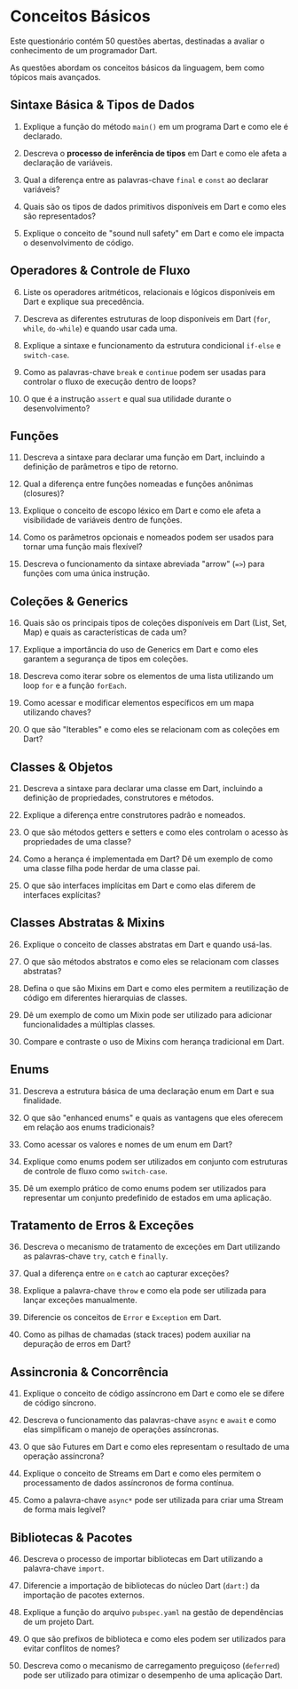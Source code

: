 # Conceitos Básicos #

>
Este questionário contém 50 questões abertas, destinadas a avaliar o conhecimento de um 
programador Dart.
>
>
As questões abordam os conceitos básicos da linguagem, bem como tópicos 
mais avançados.
>

## Sintaxe Básica & Tipos de Dados 
>
1.  Explique a função do método `main()` em um programa Dart e como ele é declarado.
>
>
2.  Descreva o **processo de inferência de tipos** em Dart e como ele afeta a declaração de variáveis.
>
>
3.  Qual a diferença entre as palavras-chave `final` e `const` ao declarar variáveis?
>
>
4.  Quais são os tipos de dados primitivos disponíveis em Dart e como eles são representados?
>
>
5.  Explique o conceito de "sound null safety" em Dart e como ele impacta o desenvolvimento de código.
>

## Operadores & Controle de Fluxo
>
6.  Liste os operadores aritméticos, relacionais e lógicos disponíveis em Dart e explique sua precedência.
>
>
7.  Descreva as diferentes estruturas de loop disponíveis em Dart (`for`, `while`, `do-while`) e quando usar cada uma.
>
>
8.  Explique a sintaxe e funcionamento da estrutura condicional `if-else` e `switch-case`.
>
>
9.  Como as palavras-chave `break` e `continue` podem ser usadas para controlar o fluxo de execução dentro de loops?
>
>
10. O que é a instrução `assert` e qual sua utilidade durante o desenvolvimento?
>

## Funções
>
11. Descreva a sintaxe para declarar uma função em Dart, incluindo a definição de parâmetros e tipo de retorno.
>
>
12. Qual a diferença entre funções nomeadas e funções anônimas (closures)?
>
>
13. Explique o conceito de escopo léxico em Dart e como ele afeta a visibilidade de variáveis dentro de funções.
>
>
14. Como os parâmetros opcionais e nomeados podem ser usados para tornar uma função mais flexível?
>
>
15. Descreva o funcionamento da sintaxe abreviada "arrow" (`=>`) para funções com uma única instrução.
>

## Coleções & Generics

>
16. Quais são os principais tipos de coleções disponíveis em Dart (List, Set, Map) e quais as características de cada um?
>
>
17. Explique a importância do uso de Generics em Dart e como eles garantem a segurança de tipos em coleções.
>
>
18. Descreva como iterar sobre os elementos de uma lista utilizando um loop `for` e a função `forEach`.
>
>
19. Como acessar e modificar elementos específicos em um mapa utilizando chaves?
>
>
20. O que são "Iterables" e como eles se relacionam com as coleções em Dart?
>

## Classes & Objetos
>
21. Descreva a sintaxe para declarar uma classe em Dart, incluindo a definição de propriedades, construtores e métodos.
>
>
22. Explique a diferença entre construtores padrão e nomeados.
>
>
23. O que são métodos getters e setters e como eles controlam o acesso às propriedades de uma classe?
>
>
24. Como a herança é implementada em Dart? Dê um exemplo de como uma classe filha pode herdar de uma classe pai.
>
>
25. O que são interfaces implícitas em Dart e como elas diferem de interfaces explícitas?
>

## Classes Abstratas & Mixins
>
26. Explique o conceito de classes abstratas em Dart e quando usá-las.
>
>
27. O que são métodos abstratos e como eles se relacionam com classes abstratas?
>
>
28. Defina o que são Mixins em Dart e como eles permitem a reutilização de código em diferentes hierarquias de classes.
>
>
29. Dê um exemplo de como um Mixin pode ser utilizado para adicionar funcionalidades a múltiplas classes.
>
>
30. Compare e contraste o uso de Mixins com herança tradicional em Dart.
>

## Enums
>
31. Descreva a estrutura básica de uma declaração enum em Dart e sua finalidade.
>
>
32. O que são "enhanced enums" e quais as vantagens que eles oferecem em relação aos enums tradicionais?
>
>
33. Como acessar os valores e nomes de um enum em Dart?
>
>
34. Explique como enums podem ser utilizados em conjunto com estruturas de controle de fluxo como `switch-case`.
>
>
35. Dê um exemplo prático de como enums podem ser utilizados para representar um conjunto predefinido de estados em uma aplicação.
>

## Tratamento de Erros & Exceções
>
36. Descreva o mecanismo de tratamento de exceções em Dart utilizando as palavras-chave `try`, `catch` e `finally`.
>
>
37. Qual a diferença entre `on` e `catch` ao capturar exceções?
>
>
38. Explique a palavra-chave `throw` e como ela pode ser utilizada para lançar exceções manualmente.
>
>
39. Diferencie os conceitos de `Error` e `Exception` em Dart.
>
>
40. Como as pilhas de chamadas (stack traces) podem auxiliar na depuração de erros em Dart?
>

## Assincronia & Concorrência
>
41. Explique o conceito de código assíncrono em Dart e como ele se difere de código síncrono.
>
>
42. Descreva o funcionamento das palavras-chave `async` e `await` e como elas simplificam o manejo de operações assíncronas.
>
>
43. O que são Futures em Dart e como eles representam o resultado de uma operação assíncrona?
>
>
44. Explique o conceito de Streams em Dart e como eles permitem o processamento de dados assíncronos de forma contínua.
>
>
45. Como a palavra-chave `async*` pode ser utilizada para criar uma Stream de forma mais legível?
>

## Bibliotecas & Pacotes
>
46. Descreva o processo de importar bibliotecas em Dart utilizando a palavra-chave `import`.
>
>
47. Diferencie a importação de bibliotecas do núcleo Dart (`dart:`) da importação de pacotes externos.
>
>
48. Explique a função do arquivo `pubspec.yaml` na gestão de dependências de um projeto Dart.
>
>
49. O que são prefixos de biblioteca e como eles podem ser utilizados para evitar conflitos de nomes?
>
>
50. Descreva como o mecanismo de carregamento preguiçoso (`deferred`) pode ser utilizado para otimizar o desempenho de uma aplicação Dart.
>